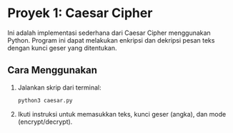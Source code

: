 # Proyek 1: Caesar Cipher

Ini adalah implementasi sederhana dari Caesar Cipher menggunakan Python. Program ini dapat melakukan enkripsi dan dekripsi pesan teks dengan kunci geser yang ditentukan.

## Cara Menggunakan

1.  Jalankan skrip dari terminal:
    ```bash
    python3 caesar.py
    ```
2.  Ikuti instruksi untuk memasukkan teks, kunci geser (angka), dan mode (encrypt/decrypt).
